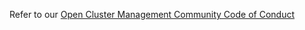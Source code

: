 Refer to our [Open Cluster Management Community Code of Conduct](https://github.com/open-cluster-management-io/community/blob/main/CODE_OF_CONDUCT.md)

